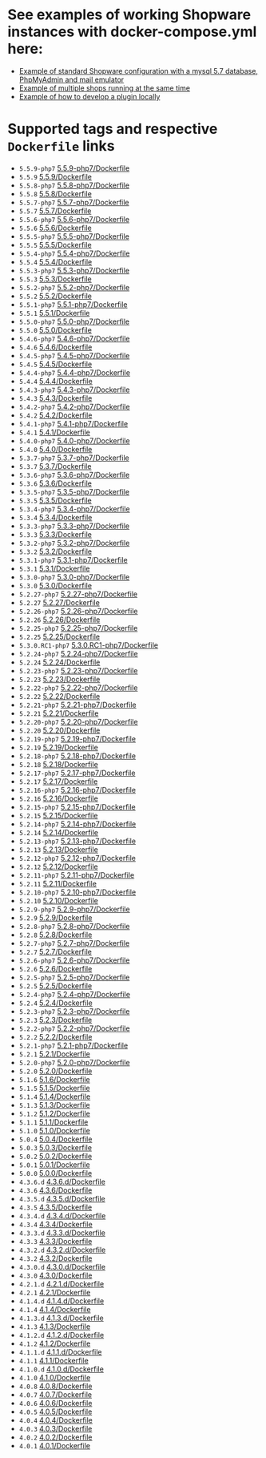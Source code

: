 # See examples of working Shopware instances with docker-compose.yml here:
- [Example of standard Shopware configuration with a mysql 5.7 database, PhpMyAdmin and mail emulator](https://github.com/dnhsoft/sw-docker-demo/blob/master/04-shopware-db-pma-cron-mail/docker-compose.yml) 
- [Example of multiple shops running at the same time](https://github.com/dnhsoft/sw-docker-demo/blob/master/05-multishops/docker-compose.yml)
- [Example of how to develop a plugin locally](https://github.com/dnhsoft/sw-docker-demo/tree/master/06-develop-a-plugin)

# Supported tags and respective `Dockerfile` links
- `5.5.9-php7` [5.5.9-php7/Dockerfile](https://github.com/dnhsoft/docker-shopware/blob/5.5.9-php7/Dockerfile)
- `5.5.9` [5.5.9/Dockerfile](https://github.com/dnhsoft/docker-shopware/blob/5.5.9/Dockerfile)
- `5.5.8-php7` [5.5.8-php7/Dockerfile](https://github.com/dnhsoft/docker-shopware/blob/5.5.8-php7/Dockerfile)
- `5.5.8` [5.5.8/Dockerfile](https://github.com/dnhsoft/docker-shopware/blob/5.5.8/Dockerfile)
- `5.5.7-php7` [5.5.7-php7/Dockerfile](https://github.com/dnhsoft/docker-shopware/blob/5.5.7-php7/Dockerfile)
- `5.5.7` [5.5.7/Dockerfile](https://github.com/dnhsoft/docker-shopware/blob/5.5.7/Dockerfile)
- `5.5.6-php7` [5.5.6-php7/Dockerfile](https://github.com/dnhsoft/docker-shopware/blob/5.5.6-php7/Dockerfile)
- `5.5.6` [5.5.6/Dockerfile](https://github.com/dnhsoft/docker-shopware/blob/5.5.6/Dockerfile)
- `5.5.5-php7` [5.5.5-php7/Dockerfile](https://github.com/dnhsoft/docker-shopware/blob/5.5.5-php7/Dockerfile)
- `5.5.5` [5.5.5/Dockerfile](https://github.com/dnhsoft/docker-shopware/blob/5.5.5/Dockerfile)
- `5.5.4-php7` [5.5.4-php7/Dockerfile](https://github.com/dnhsoft/docker-shopware/blob/5.5.4-php7/Dockerfile)
- `5.5.4` [5.5.4/Dockerfile](https://github.com/dnhsoft/docker-shopware/blob/5.5.4/Dockerfile)
- `5.5.3-php7` [5.5.3-php7/Dockerfile](https://github.com/dnhsoft/docker-shopware/blob/5.5.3-php7/Dockerfile)
- `5.5.3` [5.5.3/Dockerfile](https://github.com/dnhsoft/docker-shopware/blob/5.5.3/Dockerfile)
- `5.5.2-php7` [5.5.2-php7/Dockerfile](https://github.com/dnhsoft/docker-shopware/blob/5.5.2-php7/Dockerfile)
- `5.5.2` [5.5.2/Dockerfile](https://github.com/dnhsoft/docker-shopware/blob/5.5.2/Dockerfile)
- `5.5.1-php7` [5.5.1-php7/Dockerfile](https://github.com/dnhsoft/docker-shopware/blob/5.5.1-php7/Dockerfile)
- `5.5.1` [5.5.1/Dockerfile](https://github.com/dnhsoft/docker-shopware/blob/5.5.1/Dockerfile)
- `5.5.0-php7` [5.5.0-php7/Dockerfile](https://github.com/dnhsoft/docker-shopware/blob/5.5.0-php7/Dockerfile)
- `5.5.0` [5.5.0/Dockerfile](https://github.com/dnhsoft/docker-shopware/blob/5.5.0/Dockerfile)
- `5.4.6-php7` [5.4.6-php7/Dockerfile](https://github.com/dnhsoft/docker-shopware/blob/5.4.6-php7/Dockerfile)
- `5.4.6` [5.4.6/Dockerfile](https://github.com/dnhsoft/docker-shopware/blob/5.4.6/Dockerfile)
- `5.4.5-php7` [5.4.5-php7/Dockerfile](https://github.com/dnhsoft/docker-shopware/blob/5.4.5-php7/Dockerfile)
- `5.4.5` [5.4.5/Dockerfile](https://github.com/dnhsoft/docker-shopware/blob/5.4.5/Dockerfile)
- `5.4.4-php7` [5.4.4-php7/Dockerfile](https://github.com/dnhsoft/docker-shopware/blob/5.4.4-php7/Dockerfile)
- `5.4.4` [5.4.4/Dockerfile](https://github.com/dnhsoft/docker-shopware/blob/5.4.4/Dockerfile)
- `5.4.3-php7` [5.4.3-php7/Dockerfile](https://github.com/dnhsoft/docker-shopware/blob/5.4.3-php7/Dockerfile)
- `5.4.3` [5.4.3/Dockerfile](https://github.com/dnhsoft/docker-shopware/blob/5.4.3/Dockerfile)
- `5.4.2-php7` [5.4.2-php7/Dockerfile](https://github.com/dnhsoft/docker-shopware/blob/5.4.2-php7/Dockerfile)
- `5.4.2` [5.4.2/Dockerfile](https://github.com/dnhsoft/docker-shopware/blob/5.4.2/Dockerfile)
- `5.4.1-php7` [5.4.1-php7/Dockerfile](https://github.com/dnhsoft/docker-shopware/blob/5.4.1-php7/Dockerfile)
- `5.4.1` [5.4.1/Dockerfile](https://github.com/dnhsoft/docker-shopware/blob/5.4.1/Dockerfile)
- `5.4.0-php7` [5.4.0-php7/Dockerfile](https://github.com/dnhsoft/docker-shopware/blob/5.4.0-php7/Dockerfile)
- `5.4.0` [5.4.0/Dockerfile](https://github.com/dnhsoft/docker-shopware/blob/5.4.0/Dockerfile)
- `5.3.7-php7` [5.3.7-php7/Dockerfile](https://github.com/dnhsoft/docker-shopware/blob/5.3.7-php7/Dockerfile)
- `5.3.7` [5.3.7/Dockerfile](https://github.com/dnhsoft/docker-shopware/blob/5.3.7/Dockerfile)
- `5.3.6-php7` [5.3.6-php7/Dockerfile](https://github.com/dnhsoft/docker-shopware/blob/5.3.6-php7/Dockerfile)
- `5.3.6` [5.3.6/Dockerfile](https://github.com/dnhsoft/docker-shopware/blob/5.3.6/Dockerfile)
- `5.3.5-php7` [5.3.5-php7/Dockerfile](https://github.com/dnhsoft/docker-shopware/blob/5.3.5-php7/Dockerfile)
- `5.3.5` [5.3.5/Dockerfile](https://github.com/dnhsoft/docker-shopware/blob/5.3.5/Dockerfile)
- `5.3.4-php7` [5.3.4-php7/Dockerfile](https://github.com/dnhsoft/docker-shopware/blob/5.3.4-php7/Dockerfile)
- `5.3.4` [5.3.4/Dockerfile](https://github.com/dnhsoft/docker-shopware/blob/5.3.4/Dockerfile)
- `5.3.3-php7` [5.3.3-php7/Dockerfile](https://github.com/dnhsoft/docker-shopware/blob/5.3.3-php7/Dockerfile)
- `5.3.3` [5.3.3/Dockerfile](https://github.com/dnhsoft/docker-shopware/blob/5.3.3/Dockerfile)
- `5.3.2-php7` [5.3.2-php7/Dockerfile](https://github.com/dnhsoft/docker-shopware/blob/5.3.2-php7/Dockerfile)
- `5.3.2` [5.3.2/Dockerfile](https://github.com/dnhsoft/docker-shopware/blob/5.3.2/Dockerfile)
- `5.3.1-php7` [5.3.1-php7/Dockerfile](https://github.com/dnhsoft/docker-shopware/blob/5.3.1-php7/Dockerfile)
- `5.3.1` [5.3.1/Dockerfile](https://github.com/dnhsoft/docker-shopware/blob/5.3.1/Dockerfile)
- `5.3.0-php7` [5.3.0-php7/Dockerfile](https://github.com/dnhsoft/docker-shopware/blob/5.3.0-php7/Dockerfile)
- `5.3.0` [5.3.0/Dockerfile](https://github.com/dnhsoft/docker-shopware/blob/5.3.0/Dockerfile)
- `5.2.27-php7` [5.2.27-php7/Dockerfile](https://github.com/dnhsoft/docker-shopware/blob/5.2.27-php7/Dockerfile)
- `5.2.27` [5.2.27/Dockerfile](https://github.com/dnhsoft/docker-shopware/blob/5.2.27/Dockerfile)
- `5.2.26-php7` [5.2.26-php7/Dockerfile](https://github.com/dnhsoft/docker-shopware/blob/5.2.26-php7/Dockerfile)
- `5.2.26` [5.2.26/Dockerfile](https://github.com/dnhsoft/docker-shopware/blob/5.2.26/Dockerfile)
- `5.2.25-php7` [5.2.25-php7/Dockerfile](https://github.com/dnhsoft/docker-shopware/blob/5.2.25-php7/Dockerfile)
- `5.2.25` [5.2.25/Dockerfile](https://github.com/dnhsoft/docker-shopware/blob/5.2.25/Dockerfile)
- `5.3.0.RC1-php7` [5.3.0.RC1-php7/Dockerfile](https://github.com/dnhsoft/docker-shopware/blob/5.3.0.RC1-php7/Dockerfile)
- `5.2.24-php7` [5.2.24-php7/Dockerfile](https://github.com/dnhsoft/docker-shopware/blob/5.2.24-php7/Dockerfile)
- `5.2.24` [5.2.24/Dockerfile](https://github.com/dnhsoft/docker-shopware/blob/5.2.24/Dockerfile)
- `5.2.23-php7` [5.2.23-php7/Dockerfile](https://github.com/dnhsoft/docker-shopware/blob/5.2.23-php7/Dockerfile)
- `5.2.23` [5.2.23/Dockerfile](https://github.com/dnhsoft/docker-shopware/blob/5.2.23/Dockerfile)
- `5.2.22-php7` [5.2.22-php7/Dockerfile](https://github.com/dnhsoft/docker-shopware/blob/5.2.22-php7/Dockerfile)
- `5.2.22` [5.2.22/Dockerfile](https://github.com/dnhsoft/docker-shopware/blob/5.2.22/Dockerfile)
- `5.2.21-php7` [5.2.21-php7/Dockerfile](https://github.com/dnhsoft/docker-shopware/blob/5.2.21-php7/Dockerfile)
- `5.2.21` [5.2.21/Dockerfile](https://github.com/dnhsoft/docker-shopware/blob/5.2.21/Dockerfile)
- `5.2.20-php7` [5.2.20-php7/Dockerfile](https://github.com/dnhsoft/docker-shopware/blob/5.2.20-php7/Dockerfile)
- `5.2.20` [5.2.20/Dockerfile](https://github.com/dnhsoft/docker-shopware/blob/5.2.20/Dockerfile)
- `5.2.19-php7` [5.2.19-php7/Dockerfile](https://github.com/dnhsoft/docker-shopware/blob/5.2.19-php7/Dockerfile)
- `5.2.19` [5.2.19/Dockerfile](https://github.com/dnhsoft/docker-shopware/blob/5.2.19/Dockerfile)
- `5.2.18-php7` [5.2.18-php7/Dockerfile](https://github.com/dnhsoft/docker-shopware/blob/5.2.18-php7/Dockerfile)
- `5.2.18` [5.2.18/Dockerfile](https://github.com/dnhsoft/docker-shopware/blob/5.2.18/Dockerfile)
- `5.2.17-php7` [5.2.17-php7/Dockerfile](https://github.com/dnhsoft/docker-shopware/blob/5.2.17-php7/Dockerfile)
- `5.2.17` [5.2.17/Dockerfile](https://github.com/dnhsoft/docker-shopware/blob/5.2.17/Dockerfile)
- `5.2.16-php7` [5.2.16-php7/Dockerfile](https://github.com/dnhsoft/docker-shopware/blob/5.2.16-php7/Dockerfile)
- `5.2.16` [5.2.16/Dockerfile](https://github.com/dnhsoft/docker-shopware/blob/5.2.16/Dockerfile)
- `5.2.15-php7` [5.2.15-php7/Dockerfile](https://github.com/dnhsoft/docker-shopware/blob/5.2.15-php7/Dockerfile)
- `5.2.15` [5.2.15/Dockerfile](https://github.com/dnhsoft/docker-shopware/blob/5.2.15/Dockerfile)
- `5.2.14-php7` [5.2.14-php7/Dockerfile](https://github.com/dnhsoft/docker-shopware/blob/5.2.14-php7/Dockerfile)
- `5.2.14` [5.2.14/Dockerfile](https://github.com/dnhsoft/docker-shopware/blob/5.2.14/Dockerfile)
- `5.2.13-php7` [5.2.13-php7/Dockerfile](https://github.com/dnhsoft/docker-shopware/blob/5.2.13-php7/Dockerfile)
- `5.2.13` [5.2.13/Dockerfile](https://github.com/dnhsoft/docker-shopware/blob/5.2.13/Dockerfile)
- `5.2.12-php7` [5.2.12-php7/Dockerfile](https://github.com/dnhsoft/docker-shopware/blob/5.2.12-php7/Dockerfile)
- `5.2.12` [5.2.12/Dockerfile](https://github.com/dnhsoft/docker-shopware/blob/5.2.12/Dockerfile)
- `5.2.11-php7` [5.2.11-php7/Dockerfile](https://github.com/dnhsoft/docker-shopware/blob/5.2.11-php7/Dockerfile)
- `5.2.11` [5.2.11/Dockerfile](https://github.com/dnhsoft/docker-shopware/blob/5.2.11/Dockerfile)
- `5.2.10-php7` [5.2.10-php7/Dockerfile](https://github.com/dnhsoft/docker-shopware/blob/5.2.10-php7/Dockerfile)
- `5.2.10` [5.2.10/Dockerfile](https://github.com/dnhsoft/docker-shopware/blob/5.2.10/Dockerfile)
- `5.2.9-php7` [5.2.9-php7/Dockerfile](https://github.com/dnhsoft/docker-shopware/blob/5.2.9-php7/Dockerfile)
- `5.2.9` [5.2.9/Dockerfile](https://github.com/dnhsoft/docker-shopware/blob/5.2.9/Dockerfile)
- `5.2.8-php7` [5.2.8-php7/Dockerfile](https://github.com/dnhsoft/docker-shopware/blob/5.2.8-php7/Dockerfile)
- `5.2.8` [5.2.8/Dockerfile](https://github.com/dnhsoft/docker-shopware/blob/5.2.8/Dockerfile)
- `5.2.7-php7` [5.2.7-php7/Dockerfile](https://github.com/dnhsoft/docker-shopware/blob/5.2.7-php7/Dockerfile)
- `5.2.7` [5.2.7/Dockerfile](https://github.com/dnhsoft/docker-shopware/blob/5.2.7/Dockerfile)
- `5.2.6-php7` [5.2.6-php7/Dockerfile](https://github.com/dnhsoft/docker-shopware/blob/5.2.6-php7/Dockerfile)
- `5.2.6` [5.2.6/Dockerfile](https://github.com/dnhsoft/docker-shopware/blob/5.2.6/Dockerfile)
- `5.2.5-php7` [5.2.5-php7/Dockerfile](https://github.com/dnhsoft/docker-shopware/blob/5.2.5-php7/Dockerfile)
- `5.2.5` [5.2.5/Dockerfile](https://github.com/dnhsoft/docker-shopware/blob/5.2.5/Dockerfile)
- `5.2.4-php7` [5.2.4-php7/Dockerfile](https://github.com/dnhsoft/docker-shopware/blob/5.2.4-php7/Dockerfile)
- `5.2.4` [5.2.4/Dockerfile](https://github.com/dnhsoft/docker-shopware/blob/5.2.4/Dockerfile)
- `5.2.3-php7` [5.2.3-php7/Dockerfile](https://github.com/dnhsoft/docker-shopware/blob/5.2.3-php7/Dockerfile)
- `5.2.3` [5.2.3/Dockerfile](https://github.com/dnhsoft/docker-shopware/blob/5.2.3/Dockerfile)
- `5.2.2-php7` [5.2.2-php7/Dockerfile](https://github.com/dnhsoft/docker-shopware/blob/5.2.2-php7/Dockerfile)
- `5.2.2` [5.2.2/Dockerfile](https://github.com/dnhsoft/docker-shopware/blob/5.2.2/Dockerfile)
- `5.2.1-php7` [5.2.1-php7/Dockerfile](https://github.com/dnhsoft/docker-shopware/blob/5.2.1-php7/Dockerfile)
- `5.2.1` [5.2.1/Dockerfile](https://github.com/dnhsoft/docker-shopware/blob/5.2.1/Dockerfile)
- `5.2.0-php7` [5.2.0-php7/Dockerfile](https://github.com/dnhsoft/docker-shopware/blob/5.2.0-php7/Dockerfile)
- `5.2.0` [5.2.0/Dockerfile](https://github.com/dnhsoft/docker-shopware/blob/5.2.0/Dockerfile)
- `5.1.6` [5.1.6/Dockerfile](https://github.com/dnhsoft/docker-shopware/blob/5.1.6/Dockerfile)
- `5.1.5` [5.1.5/Dockerfile](https://github.com/dnhsoft/docker-shopware/blob/5.1.5/Dockerfile)
- `5.1.4` [5.1.4/Dockerfile](https://github.com/dnhsoft/docker-shopware/blob/5.1.4/Dockerfile)
- `5.1.3` [5.1.3/Dockerfile](https://github.com/dnhsoft/docker-shopware/blob/5.1.3/Dockerfile)
- `5.1.2` [5.1.2/Dockerfile](https://github.com/dnhsoft/docker-shopware/blob/5.1.2/Dockerfile)
- `5.1.1` [5.1.1/Dockerfile](https://github.com/dnhsoft/docker-shopware/blob/5.1.1/Dockerfile)
- `5.1.0` [5.1.0/Dockerfile](https://github.com/dnhsoft/docker-shopware/blob/5.1.0/Dockerfile)
- `5.0.4` [5.0.4/Dockerfile](https://github.com/dnhsoft/docker-shopware/blob/5.0.4/Dockerfile)
- `5.0.3` [5.0.3/Dockerfile](https://github.com/dnhsoft/docker-shopware/blob/5.0.3/Dockerfile)
- `5.0.2` [5.0.2/Dockerfile](https://github.com/dnhsoft/docker-shopware/blob/5.0.2/Dockerfile)
- `5.0.1` [5.0.1/Dockerfile](https://github.com/dnhsoft/docker-shopware/blob/5.0.1/Dockerfile)
- `5.0.0` [5.0.0/Dockerfile](https://github.com/dnhsoft/docker-shopware/blob/5.0.0/Dockerfile)
- `4.3.6.d` [4.3.6.d/Dockerfile](https://github.com/dnhsoft/docker-shopware/blob/4.3.6.d/Dockerfile)
- `4.3.6` [4.3.6/Dockerfile](https://github.com/dnhsoft/docker-shopware/blob/4.3.6/Dockerfile)
- `4.3.5.d` [4.3.5.d/Dockerfile](https://github.com/dnhsoft/docker-shopware/blob/4.3.5.d/Dockerfile)
- `4.3.5` [4.3.5/Dockerfile](https://github.com/dnhsoft/docker-shopware/blob/4.3.5/Dockerfile)
- `4.3.4.d` [4.3.4.d/Dockerfile](https://github.com/dnhsoft/docker-shopware/blob/4.3.4.d/Dockerfile)
- `4.3.4` [4.3.4/Dockerfile](https://github.com/dnhsoft/docker-shopware/blob/4.3.4/Dockerfile)
- `4.3.3.d` [4.3.3.d/Dockerfile](https://github.com/dnhsoft/docker-shopware/blob/4.3.3.d/Dockerfile)
- `4.3.3` [4.3.3/Dockerfile](https://github.com/dnhsoft/docker-shopware/blob/4.3.3/Dockerfile)
- `4.3.2.d` [4.3.2.d/Dockerfile](https://github.com/dnhsoft/docker-shopware/blob/4.3.2.d/Dockerfile)
- `4.3.2` [4.3.2/Dockerfile](https://github.com/dnhsoft/docker-shopware/blob/4.3.2/Dockerfile)
- `4.3.0.d` [4.3.0.d/Dockerfile](https://github.com/dnhsoft/docker-shopware/blob/4.3.0.d/Dockerfile)
- `4.3.0` [4.3.0/Dockerfile](https://github.com/dnhsoft/docker-shopware/blob/4.3.0/Dockerfile)
- `4.2.1.d` [4.2.1.d/Dockerfile](https://github.com/dnhsoft/docker-shopware/blob/4.2.1.d/Dockerfile)
- `4.2.1` [4.2.1/Dockerfile](https://github.com/dnhsoft/docker-shopware/blob/4.2.1/Dockerfile)
- `4.1.4.d` [4.1.4.d/Dockerfile](https://github.com/dnhsoft/docker-shopware/blob/4.1.4.d/Dockerfile)
- `4.1.4` [4.1.4/Dockerfile](https://github.com/dnhsoft/docker-shopware/blob/4.1.4/Dockerfile)
- `4.1.3.d` [4.1.3.d/Dockerfile](https://github.com/dnhsoft/docker-shopware/blob/4.1.3.d/Dockerfile)
- `4.1.3` [4.1.3/Dockerfile](https://github.com/dnhsoft/docker-shopware/blob/4.1.3/Dockerfile)
- `4.1.2.d` [4.1.2.d/Dockerfile](https://github.com/dnhsoft/docker-shopware/blob/4.1.2.d/Dockerfile)
- `4.1.2` [4.1.2/Dockerfile](https://github.com/dnhsoft/docker-shopware/blob/4.1.2/Dockerfile)
- `4.1.1.d` [4.1.1.d/Dockerfile](https://github.com/dnhsoft/docker-shopware/blob/4.1.1.d/Dockerfile)
- `4.1.1` [4.1.1/Dockerfile](https://github.com/dnhsoft/docker-shopware/blob/4.1.1/Dockerfile)
- `4.1.0.d` [4.1.0.d/Dockerfile](https://github.com/dnhsoft/docker-shopware/blob/4.1.0.d/Dockerfile)
- `4.1.0` [4.1.0/Dockerfile](https://github.com/dnhsoft/docker-shopware/blob/4.1.0/Dockerfile)
- `4.0.8` [4.0.8/Dockerfile](https://github.com/dnhsoft/docker-shopware/blob/4.0.8/Dockerfile)
- `4.0.7` [4.0.7/Dockerfile](https://github.com/dnhsoft/docker-shopware/blob/4.0.7/Dockerfile)
- `4.0.6` [4.0.6/Dockerfile](https://github.com/dnhsoft/docker-shopware/blob/4.0.6/Dockerfile)
- `4.0.5` [4.0.5/Dockerfile](https://github.com/dnhsoft/docker-shopware/blob/4.0.5/Dockerfile)
- `4.0.4` [4.0.4/Dockerfile](https://github.com/dnhsoft/docker-shopware/blob/4.0.4/Dockerfile)
- `4.0.3` [4.0.3/Dockerfile](https://github.com/dnhsoft/docker-shopware/blob/4.0.3/Dockerfile)
- `4.0.2` [4.0.2/Dockerfile](https://github.com/dnhsoft/docker-shopware/blob/4.0.2/Dockerfile)
- `4.0.1` [4.0.1/Dockerfile](https://github.com/dnhsoft/docker-shopware/blob/4.0.1/Dockerfile)
